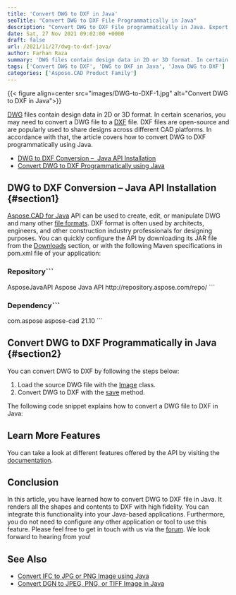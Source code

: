 ```yaml
---
title: 'Convert DWG to DXF in Java'
seoTitle: "Convert DWG to DXF File Programmatically in Java"
description: "Convert DWG to DXF File programmatically in Java. Export DWG file to DXF format in your Java based applications with high fidelity."
date: Sat, 27 Nov 2021 09:02:00 +0000
draft: false
url: /2021/11/27/dwg-to-dxf-java/
author: Farhan Raza
summary: 'DWG files contain design data in 2D or 3D format. In certain scenarios, you may need to convert a DWG file to a DXF file. DXF files are open-source and are popularly used to share designs across different CAD platforms. In accordance with that, the article covers how to **convert DWG to DXF programmatically using Java**.'
tags: ['Convert DWG to DXF', 'DWG to DXF in Java', 'Java DWG to DXF']
categories: ['Aspose.CAD Product Family']
---
```




{{< figure align=center src="images/DWG-to-DXF-1.jpg" alt="Convert DWG to DXF in Java">}}


[DWG][1] files contain design data in 2D or 3D format. In certain scenarios, you may need to convert a DWG file to a [DXF][2] file. DXF files are open-source and are popularly used to share designs across different CAD platforms. In accordance with that, the article covers how to convert DWG to DXF programmatically using Java.

*   [DWG to DXF Conversion –  Java API Installation][3]
*   [Convert DWG to DXF Programmatically using Java][4]

## DWG to DXF Conversion – Java API Installation {#section1}

[Aspose.CAD for Java][5] API can be used to create, edit, or manipulate DWG and many other [file formats][6]. DXF format is often used by architects, engineers, and other construction industry professionals for designing purposes. You can quickly configure the API by downloading its JAR file from the [Downloads][7] section, or with the following Maven specifications in pom.xml file of your application:

### Repository```
<repositories>
    <repository>
        <id>AsposeJavaAPI</id>
        <name>Aspose Java API</name>
        <url>http://repository.aspose.com/repo/</url>
    </repository>
</repositories>
```

### Dependency```
 <dependencies>
    <dependency>
        <groupId>com.aspose</groupId>
        <artifactId>aspose-cad</artifactId>
        <version>21.10</version>        
   </dependency>
</dependencies>
```

## Convert DWG to DXF Programmatically in Java {#section2}

You can convert DWG to DXF by following the steps below:

1.  Load the source DWG file with the [Image][8] class.
2.  Convert DWG to DXF with the [save][9] method.

The following code snippet explains how to convert a DWG file to DXF in Java:



## Learn More Features

You can take a look at different features offered by the API by visiting the [documentation][10].

## Conclusion

In this article, you have learned how to convert DWG to DXF file in Java. It renders all the shapes and contents to DXF with high fidelity. You can integrate this functionality into your Java-based applications. Furthermore, you do not need to configure any other application or tool to use this feature. Please feel free to get in touch with us via the [forum][11]. We look forward to hearing from you!

## See Also

*   [Convert IFC to JPG or PNG Image using Java][12]
*   [Convert DGN to JPEG, PNG, or TIFF Image in Java][13]




[1]: https://docs.fileformat.com/cad/dwg/
[2]: https://docs.fileformat.com/cad/dxf/
[3]: #section1
[4]: #section2
[5]: https://products.aspose.com/cad/java
[6]: https://docs.aspose.com/cad/java/supported-file-formats/
[7]: https://downloads.aspose.com/cad/java
[8]: https://apireference.aspose.com/cad/java/com.aspose.cad/Image
[9]: https://apireference.aspose.com/cad/java/com.aspose.cad/Image#save-java.lang.String-com.aspose.cad.ImageOptionsBase-
[10]: https://docs.aspose.com/cad/java/
[11]: https://forum.aspose.com/c/cad
[12]: https://blog.aspose.com/2021/11/04/convert-ifc-png-jpg-image-csharp/
[13]: https://blog.aspose.com/2021/10/07/convert-dgn-to-png-jpeg-tiff-csharp/




